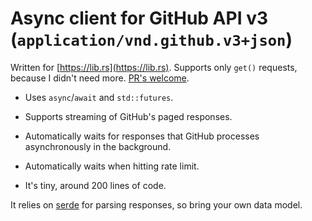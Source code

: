 # Async client for GitHub API v3 (`application/vnd.github.v3+json`)

Written for [https://lib.rs](https://lib.rs). Supports only `get()` requests, because I didn't need more. [PR's welcome](https://gitlab.com/crates.rs/crates.rs/-/tree/HEAD/github_v3).

* Uses `async`/`await` and `std::futures`.

* Supports streaming of GitHub's paged responses.

* Automatically waits for responses that GitHub processes asynchronously in the background.

* Automatically waits when hitting rate limit.

* It's tiny, around 200 lines of code.

It relies on [serde](https://lib.rs/serde) for parsing responses, so bring your own data model.


